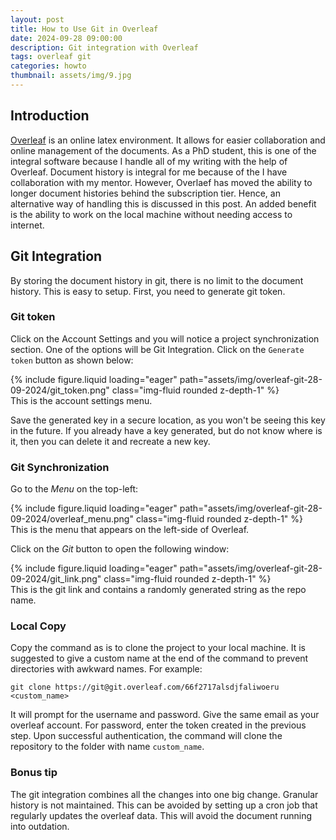 ```yaml
---
layout: post
title: How to Use Git in Overleaf
date: 2024-09-28 09:00:00
description: Git integration with Overleaf
tags: overleaf git
categories: howto
thumbnail: assets/img/9.jpg
---
```


## Introduction

[Overleaf](https://www.overleaf.com) is an online latex environment.
It allows for easier collaboration and online management of the documents.
As a PhD student, this is one of the integral software because I handle all of my writing with the help of Overleaf.
Document history is integral for me because of the I have collaboration with my mentor.
However, Overlaef has moved the ability to longer document histories behind the subscription tier.
Hence, an alternative way of handling this is discussed in this post.
An added benefit is the ability to work on the local machine without needing access to internet.

## Git Integration

By storing the document history in git, there is no limit to the document history.
This is easy to setup.
First, you need to generate git token.

### Git token

Click on the Account Settings and you will notice a project synchronization section.
One of the options will be Git Integration.
Click on the `Generate token` button as shown below:

<div class="row mt-3">
    <div class="col-sm mt-3 mt-md-0">
        {% include figure.liquid loading="eager" path="assets/img/overleaf-git-28-09-2024/git_token.png" class="img-fluid rounded z-depth-1" %}
    </div>
</div>
<div class="caption">
    This is the account settings menu.
</div>

Save the generated key in a secure location, as you won't be seeing this key in the future.
If you already have a key generated, but do not know where is it, then you can delete it and recreate a new key.

### Git Synchronization

Go to the *Menu* on the top-left:

<div class="row mt-3">
    <div class="col-sm mt-3 mt-md-0">
        {% include figure.liquid loading="eager" path="assets/img/overleaf-git-28-09-2024/overleaf_menu.png" class="img-fluid rounded z-depth-1" %}
    </div>
</div>
<div class="caption">
    This is the menu that appears on the left-side of Overleaf.
</div>

Click on the *Git* button to open the following window:

<div class="row mt-3">
    <div class="col-sm mt-3 mt-md-0">
        {% include figure.liquid loading="eager" path="assets/img/overleaf-git-28-09-2024/git_link.png" class="img-fluid rounded z-depth-1" %}
    </div>
</div>
<div class="caption">
    This is the git link and contains a randomly generated string as the repo name.
</div>

### Local Copy

Copy the command as is to clone the project to your local machine. 
It is suggested to give a custom name at the end of the command to prevent directories with awkward names.
For example:

```
git clone https://git@git.overleaf.com/66f2717alsdjfaliwoeru <custom_name>
```

It will prompt for the username and password.
Give the same email as your overleaf account.
For password, enter the token created in the previous step.
Upon successful authentication, the command will clone the repository to the folder with name `custom_name`.

### Bonus tip

The git integration combines all the changes into one big change.
Granular history is not maintained.
This can be avoided by setting up a cron job that regularly updates the overleaf data.
This will avoid the document running into outdation.

